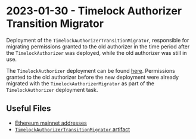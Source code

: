 # 2023-01-30 - Timelock Authorizer Transition Migrator

Deployment of the `TimelockAuthorizerTransitionMigrator`, responsible for migrating permissions granted to the old authorizer in the time period after the `TimelockAuthorizer` was deployed, while the old authorizer was still in use. 

The `TimelockAuthorizer` deployment can be found [here](../../20221202-timelock-authorizer/). Permissions granted to the old authorizer before the new deployment were already migrated with the `TimelockAuthorizerMigrator` as part of the `TimelockAuthorizer` deployment task.

## Useful Files

- [Ethereum mainnet addresses](./output/mainnet.json)
- [`TimelockAuthorizerTransitionMigrator` artifact](./artifact/TimelockAuthorizerTransitionMigrator.json)
